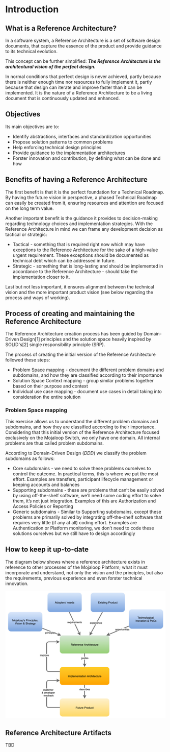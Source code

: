 # Introduction

## What is a Reference Architecture?

In a software system, a Reference Architecture is a set of software design documents, that capture the essence of the product and provide guidance to its technical evolution.

This concept can be further simplified:
_**The Reference Architecture is the architectural vision of the perfect design.**_

In normal conditions that perfect design is never achieved, partly because there is neither enough time nor resources to fully implement it, partly because that design can iterate and improve faster than it can be implemented.
It is the nature of a Reference Architecture to be a living document that is continuously updated and enhanced.

## Objectives
Its main objectives are to:
* Identify abstractions, interfaces and standardization opportunities
* Propose solution patterns to common problems
* Help enforcing technical design principles
* Provide guidance to the implementation architectures
* Forster innovation and contribution, by defining what can be done and how

## Benefits of having a Reference Architecture
The first benefit is that it is the perfect foundation for a Technical Roadmap. By having the future vision in perspective, a phased Technical Roadmap can easily be created from it, ensuring resources and attention are focused on the long term value.

Another important benefit is the guidance it provides to decision-making regarding technology choices and implementation strategies.
With the Reference Architecture in mind we can frame any development decision as tactical or strategic:
- Tactical - something that is required right now which may have exceptions to the Reference Architecture for the sake of a high-value urgent requirement. These exceptions should be documented as technical debt which can be addressed in future.
- Strategic - something that is long-lasting and should be implemented in accordance to the Reference Architecture - should take the implementation closer to it.

Last but not less important, it ensures alignment between the technical vision and the more important product vision (see below regarding the process and ways of working).

## Process of creating and maintaining the Reference Architecture

The Reference Architecture creation process has been guided by Domain-Driven Design[1] principles and the solution space heavily inspired by SOLID's[2] single responsibility principle (SRP).

The process of creating the initial version of the Reference Architecture followed these steps:
* Problem Space mapping - document the different problem domains and subdomains, and how they are classified according to their importance
* Solution Space Context mapping - group similar problems together based on their purpose and context
* Individual use case mapping - document use cases in detail taking into consideration the entire solution

### Problem Space mapping
This exercise allows us to understand the different problem domains and subdomains, and how they are classified according to their importance.
Considering that this initial version of the Reference Architecture focused exclusively on the Mojaloop Switch, we only have one domain. All internal problems are thus called problem subdomains.

According to Domain-Driven Design (_DDD_) we classify the problem subdomains as follows:
* Core subdomains - we need to solve these problems ourselves to control the outcome. In practical terms, this is where we put the most effort. Examples are transfers, participant lifecycle management or keeping accounts and balances
* Supporting subdomains - these are problems that can’t be easily solved by using off-the-shelf software, we’ll need some coding effort to solve them, it’s not just integration. Examples of this are Authorization and Access Policies or Reporting
* Generic subdomains - Similar to Supporting subdomains, except these problems are primarily solved by integrating off-the-shelf software that requires very little (if any at all) coding effort. Examples are Authentication or Platform monitoring, we don’t need to code these solutions ourselves but we still have to design accordingly

## How to keep it up-to-date
The diagram below shows where a reference architecture exists in reference to other processes of the Mojaloop Platform; what it must incorporate and understand, not only the vision and the principles, but also the requirements, previous experience and even forster technical innovation.

![Perform Transfer (Universal Mode)](./assets/process.png)

## Reference Architecture Artifacts

TBD
